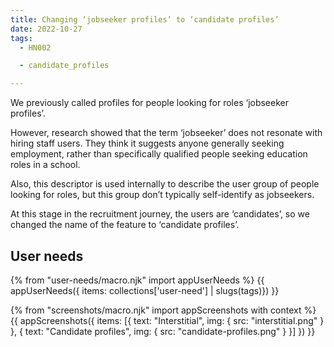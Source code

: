 ```yaml
---
title: Changing ‘jobseeker profiles’ to ‘candidate profiles’
date: 2022-10-27
tags:
  - HN002

  - candidate_profiles

---
```


We previously called profiles for people looking for roles ‘jobseeker profiles’.

However, research showed that the term ‘jobseeker’ does not resonate with hiring staff users. They think it suggests anyone generally seeking employment, rather than specifically qualified people seeking education roles in a school.

Also, this descriptor is used internally to describe the user group of people looking for roles, but this group don’t typically self-identify as jobseekers.

At this stage in the recruitment journey, the users are ‘candidates’, so we changed the name of the feature to ‘candidate profiles’.

## User needs

{% from "user-needs/macro.njk" import appUserNeeds %}
{{ appUserNeeds({ items: collections['user-need'] | slugs(tags)}) }}


{% from "screenshots/macro.njk" import appScreenshots with context %}
{{ appScreenshots({
  items: [{
    text: "Interstitial",
    img: { src: "interstitial.png" }
  }, {
    text: "Candidate profiles",
    img: { src: "candidate-profiles.png" }
  }]
}) }}
